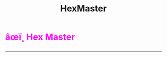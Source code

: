 ﻿---
lang: en-US
title: HexMaster
prev: Conjurer
next: Jinx
---
# <font color="#ff00ff">âœï¸ <b>Hex Master</b></font> <Badge text="Killing" type="tip" vertical="middle"/>
---



